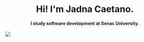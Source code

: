 <h1 align="center"> Hi! I'm Jadna Caetano.</h1>

<h4 align="center"> 
     I study software development at Senac University.
</h4>



<a href="https://www.linkedin.com/in/jadna-caetano-b327b7233" target="_blank">
<img src="https://img.shields.io/badge/-LinkedIn-%230077B5?style=for-the-badge&logo=linkedin&logoColor=white" target="_blank">
</a>




